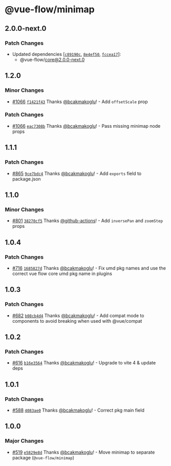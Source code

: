 # @vue-flow/minimap

## 2.0.0-next.0

### Patch Changes

- Updated dependencies [[`c89190c`](https://github.com/bcakmakoglu/vue-flow/commit/c89190cc1cc690db1b0a97e8c195464b21c3226f), [`8e4ef50`](https://github.com/bcakmakoglu/vue-flow/commit/8e4ef50c21a7c21ce9e0bf786b0d9457faeea616), [`fccea17`](https://github.com/bcakmakoglu/vue-flow/commit/fccea178688550ee95044266079604227fd0ef6f)]:
  - @vue-flow/core@2.0.0-next.0

## 1.2.0

### Minor Changes

- [#1066](https://github.com/bcakmakoglu/vue-flow/pull/1066) [`f1421f43`](https://github.com/bcakmakoglu/vue-flow/commit/f1421f437dfea55bdeeaf9b5471f2ac466ce64be) Thanks [@bcakmakoglu](https://github.com/bcakmakoglu)! - Add `offsetScale` prop

### Patch Changes

- [#1066](https://github.com/bcakmakoglu/vue-flow/pull/1066) [`eac7308b`](https://github.com/bcakmakoglu/vue-flow/commit/eac7308bebeb5663ff2b17f82e5e3339618bb292) Thanks [@bcakmakoglu](https://github.com/bcakmakoglu)! - Pass missing minimap node props

## 1.1.1

### Patch Changes

- [#865](https://github.com/bcakmakoglu/vue-flow/pull/865) [`9ce7bdc4`](https://github.com/bcakmakoglu/vue-flow/commit/9ce7bdc4908dda4dea299e5f469b252ac20a12ab) Thanks [@bcakmakoglu](https://github.com/bcakmakoglu)! - Add `exports` field to package.json

## 1.1.0

### Minor Changes

- [#801](https://github.com/bcakmakoglu/vue-flow/pull/801) [`38270cf5`](https://github.com/bcakmakoglu/vue-flow/commit/38270cf5c33d16ba5d832a2d80499642c1d1a6b0) Thanks [@github-actions](https://github.com/apps/github-actions)! - Add `inversePan` and `zoomStep` props

## 1.0.4

### Patch Changes

- [#716](https://github.com/bcakmakoglu/vue-flow/pull/716) [`1685827d`](https://github.com/bcakmakoglu/vue-flow/commit/1685827d0ea1dc9864f95a1b3a54fbc43a296e5d) Thanks [@bcakmakoglu](https://github.com/bcakmakoglu)! - Fix umd pkg names and use the correct vue flow core umd pkg name in plugins

## 1.0.3

### Patch Changes

- [#682](https://github.com/bcakmakoglu/vue-flow/pull/682) [`b08cb4d4`](https://github.com/bcakmakoglu/vue-flow/commit/b08cb4d45904c229d9ecda5e3cb477cbb7a6acaf) Thanks [@bcakmakoglu](https://github.com/bcakmakoglu)! - Add compat mode to components to avoid breaking when used with @vue/compat

## 1.0.2

### Patch Changes

- [#616](https://github.com/bcakmakoglu/vue-flow/pull/616) [`b16e3564`](https://github.com/bcakmakoglu/vue-flow/commit/b16e3564708c5429ad594156341fa3e95f84d3b2) Thanks [@bcakmakoglu](https://github.com/bcakmakoglu)! - Upgrade to vite 4 & update deps

## 1.0.1

### Patch Changes

- [#588](https://github.com/bcakmakoglu/vue-flow/pull/588) [`4083ae0`](https://github.com/bcakmakoglu/vue-flow/commit/4083ae05d24dc68df7c77bfe2273a17237834cbf) Thanks [@bcakmakoglu](https://github.com/bcakmakoglu)! - Correct pkg main field

## 1.0.0

### Major Changes

- [#519](https://github.com/bcakmakoglu/vue-flow/pull/519) [`e5829e8d`](https://github.com/bcakmakoglu/vue-flow/commit/e5829e8d7327ab2a36655b56389a882b839c95c5) Thanks [@bcakmakoglu](https://github.com/bcakmakoglu)! - Move minimap to separate package (`@vue-flow/minimap`)
